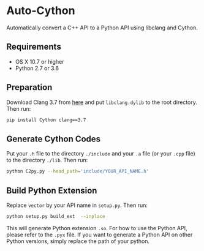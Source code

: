 # Auto-Cython
Automatically convert a C++ API to a Python API using libclang and Cython.

## Requirements
- OS X 10.7 or higher
- Python 2.7 or 3.6

## Preparation
Download Clang 3.7 from [here](http://releases.llvm.org/download.html) and put `libclang.dylib` to the root directory. Then run: 
```bash
pip install Cython clang==3.7
```

## Generate Cython Codes
Put your `.h` file to the directory `./include` and your `.a` file (or your `.cpp` file) to the directory `./lib`. Then run:
```bash
python C2py.py --head_path='include/YOUR_API_NAME.h'
```

## Build Python Extension
Replace `vector` by your API name in `setup.py`. Then run:
```bash
python setup.py build_ext  --inplace 
```
This will generate Python extension `.so`. For how to use the Python API, please refer to the `.pyx` file. 
If you want to generate a Python API on other Python versions, simply replace the path of your python.
